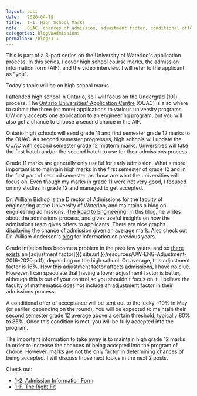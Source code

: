 ```yaml
---
layout: post
date:   2020-04-19
title:  1-1. High School Marks
note:   OUAC, chances of admission, adjustment factor, conditional offer.
categories: blogUWAdmissions
permalink: /blog/1-1
---
```

This is part of a 3-part series on the University of Waterloo's application process. In this series, I cover high school course marks, the admission information form (AIF), and the video interview. I will refer to the applicant as "you".

Today's topic will be on high school marks.

I attended high school in Ontario, so I will focus on the Undergrad (101) process. The [Ontario Universities' Application Centre](https://www.ouac.on.ca/) (OUAC) is also where to submit the three (or more) applications to various university programs. UW only accepts one application to an engineering program, but you will also get a chance to choose a second choice in the AIF.

Ontario high schools will send grade 11 and first semester grade 12 marks to the OUAC. As second semester progresses, high schools will update the OUAC with second semester grade 12 midterm marks. Universities will take the first batch and/or the second batch to use for their admissions process.

Grade 11 marks are generally only useful for early admission. What's more important is to maintain high marks in the first semester of grade 12 and in the first part of second semester, as those are what the universities will focus on. Even though my marks in grade 11 were not very good, I focused on my studies in grade 12 and managed to get accepted.

Dr. William Bishop is the Director of Admissions for the faculty of engineering at the University of Waterloo, and maintains a blog on engineering admissions, [The Road to Engineering](https://theroadtoengineering.com/). In this blog, he writes about the admissions process, and gives useful insights on how the admissions team gives offers to applicants. There are nice graphs displaying the chance of admission given an average mark. Also check out Dr. William Anderson's [blog](https://profbillanderson.com/) for information on previous years.

Grade inflation has become a problem in the past few years, and so [there exists](https://docs.google.com/spreadsheets/d/1aj9k8iaBgWYREcT6vtiKAFV8X8aTYtN7fdxHlLbSioA/htmlview#) an [adjustment factor]({{ site.url }}/resources/UW-ENG-Adjustment-2016-2020.pdf), depending on the high school. On average, this adjustment factor is 16%. How this adjustment factor affects admissions, I have no clue. However, I can speculate that having a lower adjustment factor is better, although this is out of your control so you shouldn't focus on it. I believe the faculty of mathematics does not include an adjustment factor in their admissions process.

A conditional offer of acceptance will be sent out to the lucky ~10% in May (or earlier, depending on the round). You will be expected to maintain their second semester grade 12 average above a certain threshold, typically 80% to 85%. Once this condition is met, you will be fully accepted into the program.

The important information to take away is to maintain high grade 12 marks in order to increase the chances of being accepted into the program of choice. However, marks are not the only factor in determining chances of being accepted. I will discuss those next topics in the next 2 posts.

Check out:

* [1-2. Admission Information Form](/blog/1-2)
* [1-F. The Right Fit](/blog/1-F)
